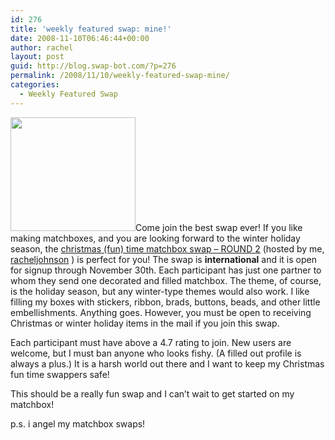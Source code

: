 ```yaml
---
id: 276
title: 'weekly featured swap: mine!'
date: 2008-11-10T06:46:44+00:00
author: rachel
layout: post
guid: http://blog.swap-bot.com/?p=276
permalink: /2008/11/10/weekly-featured-swap-mine/
categories:
  - Weekly Featured Swap
---
```

[<img src="http://blog.swap-bot.com/wp-content/uploads/2008/11/xmasmatchbox_round21.gif" alt="" title="xmasmatchbox_round21" width="200" height="182" class="alignleft size-full wp-image-278" />](http://www.swap-bot.com/swap/show/24920)Come join the best swap ever! If you like making matchboxes, and you are looking forward to the winter holiday season, the [christmas (fun) time matchbox swap &#8211; ROUND 2](http://www.swap-bot.com/swap/show/24920) (hosted by me, [racheljohnson](http://www.swap-bot.com/user:racheljohnson) ) is perfect for you! The swap is **international** and it is open for signup through November 30th. Each participant has just one partner to whom they send one decorated and filled matchbox. The theme, of course, is the holiday season, but any winter-type themes would also work. I like filling my boxes with stickers, ribbon, brads, buttons, beads, and other little embellishments. Anything goes. However, you must be open to receiving Christmas or winter holiday items in the mail if you join this swap. 

Each participant must have above a 4.7 rating to join. New users are welcome, but I must ban anyone who looks fishy. (A filled out profile is always a plus.) It is a harsh world out there and I want to keep my Christmas fun time swappers safe! 

This should be a really fun swap and I can&#8217;t wait to get started on my matchbox! 

p.s. i angel my matchbox swaps!